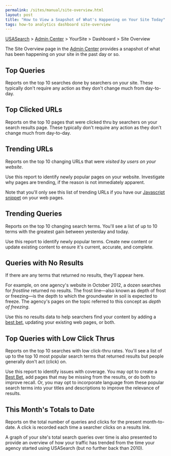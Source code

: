 ```yaml
---
permalink: /sites/manual/site-overview.html
layout: post
title: "How to View a Snapshot of What's Happening on Your Site Today"
tags: how-to analytics dashboard site-overview
---
```

[USASearch](http://usasearch.howto.gov) > [Admin Center](http://search.usa.gov/affiliates/home) > YourSite > Dashboard > Site Overview

The Site Overview page in the [Admin Center](http://search.usa.gov/affiliates/home) provides a snapshot of what has been happening on your site in the past day or so.

## Top Queries

Reports on the top 10 searches done by searchers on your site. These typically don't require any action as they don't change much from day-to-day. 

## Top Clicked URLs

Reports on the top 10 pages that were clicked thru by searchers on your search results page. These typically don't require any action as they don't change much from day-to-day.

## Trending URLs

Reports on the top 10 changing URLs that were *visited by users on your website*. 

Use this report to identify newly popular pages on your website. Investigate why pages are trending, if the reason is not immediately apparent.

Note that you'll only see this list of trending URLs if you have our [Javascript snippet](/manual/get-code.html) on your web pages.

## Trending Queries

Reports on the top 10 changing search terms. You'll see a list of up to 10 terms with the greatest gain between yesterday and today.

Use this report to identify newly popular terms. Create new content or update existing content to ensure it's current, accurate, and complete.

## Queries with No Results

If there are any terms that returned no results, they'll appear here.

For example, on one agency's website in October 2012, a dozen searches for *frostline* returned no results. The frost line&mdash;also known as depth of frost or freezing&mdash;is the depth to which the groundwater in soil is expected to freeze. The agency's pages on the topic referred to this concept as *depth of freezing*. 

Use this no results data to help searchers find your content by adding a [best bet](/manual/best-bets.html), updating your existing web pages, or both.

## Top Queries with Low Click Thrus

Reports on the top 10 searches with low click-thru rates. You'll see a list of up to the top 10 most popular search terms that returned results but people generally don't act (click) on. 

Use this report to identify issues with coverage. You may opt to create a <a href="/sites/manual/best-bets-text.html">Best Bet</a>, add pages that may be missing from the results, or do both to improve recall. Or, you may opt to incorporate language from these popular search terms into your titles and descriptions to improve the relevance of results.

## This Month's Totals to Date

Reports on the total number of queries and clicks for the present month-to-date. A click  is recorded each time a searcher clicks on a results link. 

A graph of your site's total search queries over time is also presented to provide an overview of how your traffic has trended from the time your agency started using USASearch (but no further back than 2010).